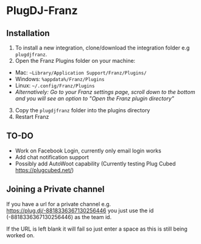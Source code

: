 # PlugDJ-Franz

## Installation
1. To install a new integration, clone/download the integration folder e.g `plugdjfranz`.
2. Open the Franz Plugins folder on your machine:
  * Mac: `~Library/Application Support/Franz/Plugins/`
  * Windows: `%appdata%/Franz/Plugins`
  * Linux: `~/.config/Franz/Plugins`
  * _Alternatively: Go to your Franz settings page, scroll down to the bottom and you will see an option to "Open the Franz plugin directory"_
3. Copy the `plugdjfranz` folder into the plugins directory
4. Restart Franz



## TO-DO
- Work on Facebook Login, currently only email login works
- Add chat notification support
- Possibly add AutoWoot capability (Currently testing Plug Cubed https://plugcubed.net/)

## Joining a Private channel
If you have a url for a private channel 
e.g. https://plug.dj/-8818336367130256446
you just use the id (-8818336367130256446) as the team id. 

If the URL is left blank it will fail so just enter a space as this is still being worked on.  